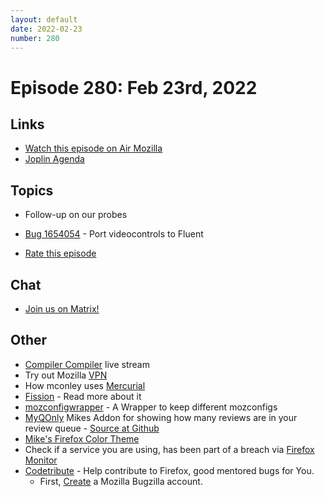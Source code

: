 ```yaml
---
layout: default
date: 2022-02-23
number: 280
---
```


# Episode 280: Feb 23rd, 2022

## Links
* [Watch this episode on Air Mozilla](https://mzl.la/joy-of-coding-2022-02-23)
* [Joplin Agenda](https://mikeconley.ca/joc/agendas/Episode-0280.html)

## Topics
* Follow-up on our probes
* [Bug 1654054](https://bugzilla.mozilla.org/show_bug.cgi?id=1654054) - Port videocontrols to Fluent

* [Rate this episode](https://forms.gle/h6eCz1sJuQ4JYpby6)

## Chat
* [Join us on Matrix!](https://matrix.to/#/!enWuAmKDOEEPYejXRk:mozilla.org?via=mozilla.org&via=raim.ist)

## Other
* [Compiler Compiler](https://www.twitch.tv/codehag) live stream
* Try out Mozilla [VPN](https://vpn.mozilla.org/)
* How mconley uses [Mercurial](https://mikeconley.github.io/documents/How_mconley_uses_Mercurial_for_Mozilla_code)
* [Fission](https://firefox-source-docs.mozilla.org/dom/dom/Fission.html) - Read more about it
* [mozconfigwrapper](https://github.com/ahal/mozconfigwrapper) - A Wrapper to keep different mozconfigs
* [MyQOnly](https://addons.mozilla.org/en-US/firefox/addon/myqonly/) Mikes Addon for showing how many reviews are in your review queue - [Source at Github](https://github.com/mikeconley/myqonly)
* [Mike's Firefox Color Theme](https://addons.mozilla.org/en-US/firefox/addon/electricbluegaloo/)
* Check if a service you are using, has been part of a breach via [Firefox Monitor](https://monitor.firefox.com/breaches)
* [Codetribute](https://codetribute.mozilla.org/) - Help contribute to Firefox, good mentored bugs for You.
  - First, [Create](https://bugzilla.mozilla.org/createaccount.cgi) a Mozilla Bugzilla account.

